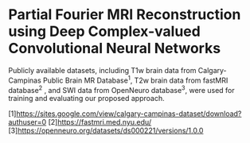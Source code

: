 # Partial Fourier MRI Reconstruction using Deep Complex-valued Convolutional Neural Networks
Publicly available datasets, including T1w brain data from Calgary-Campinas Public Brain MR Database<sup>1</sup>, T2w brain data from fastMRI database<sup>2</sup> , and SWI data from OpenNeuro database<sup>3</sup>, were used for training and evaluating our proposed approach.


[1]<https://sites.google.com/view/calgary-campinas-dataset/download?authuser=0>
[2]<https://fastmri.med.nyu.edu/>
[3]<https://openneuro.org/datasets/ds000221/versions/1.0.0>

 
